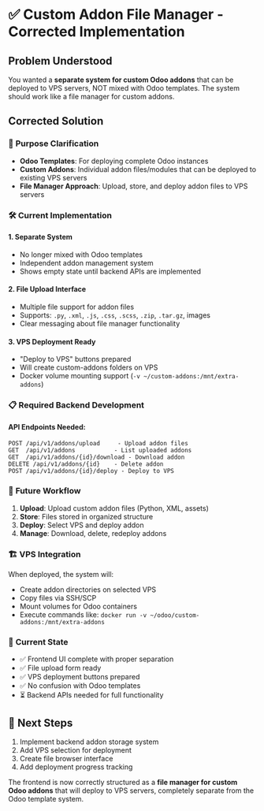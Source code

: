 # ✅ Custom Addon File Manager - Corrected Implementation

## Problem Understood
You wanted a **separate system for custom Odoo addons** that can be deployed to VPS servers, NOT mixed with Odoo templates. The system should work like a file manager for custom addons.

## Corrected Solution

### 🎯 **Purpose Clarification**
- **Odoo Templates**: For deploying complete Odoo instances
- **Custom Addons**: Individual addon files/modules that can be deployed to existing VPS servers
- **File Manager Approach**: Upload, store, and deploy addon files to VPS servers

### 🛠️ **Current Implementation**

#### 1. **Separate System**
- No longer mixed with Odoo templates
- Independent addon management system
- Shows empty state until backend APIs are implemented

#### 2. **File Upload Interface**
- Multiple file support for addon files
- Supports: `.py`, `.xml`, `.js`, `.css`, `.scss`, `.zip`, `.tar.gz`, images
- Clear messaging about file manager functionality

#### 3. **VPS Deployment Ready**
- "Deploy to VPS" buttons prepared
- Will create custom-addons folders on VPS
- Docker volume mounting support (`-v ~/custom-addons:/mnt/extra-addons`)

### 📋 **Required Backend Development**

#### API Endpoints Needed:
```
POST /api/v1/addons/upload     - Upload addon files
GET  /api/v1/addons           - List uploaded addons
GET  /api/v1/addons/{id}/download - Download addon
DELETE /api/v1/addons/{id}    - Delete addon
POST /api/v1/addons/{id}/deploy - Deploy to VPS
```

### 🚀 **Future Workflow**
1. **Upload**: Upload custom addon files (Python, XML, assets)
2. **Store**: Files stored in organized structure
3. **Deploy**: Select VPS and deploy addon
4. **Manage**: Download, delete, redeploy addons

### 🏗️ **VPS Integration**
When deployed, the system will:
- Create addon directories on selected VPS
- Copy files via SSH/SCP
- Mount volumes for Odoo containers
- Execute commands like: `docker run -v ~/odoo/custom-addons:/mnt/extra-addons`

### 📁 **Current State**
- ✅ Frontend UI complete with proper separation
- ✅ File upload form ready
- ✅ VPS deployment buttons prepared
- ✅ No confusion with Odoo templates
- ⏳ Backend APIs needed for full functionality

## 🎯 **Next Steps**
1. Implement backend addon storage system
2. Add VPS selection for deployment
3. Create file browser interface
4. Add deployment progress tracking

The frontend is now correctly structured as a **file manager for custom Odoo addons** that will deploy to VPS servers, completely separate from the Odoo template system.